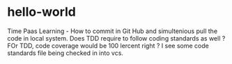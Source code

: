 # hello-world
Time Paas
Learning - How to commit in Git Hub
and simultenious pull the code in local system.
Does TDD require to follow coding standards as well ? FOr TDD, code coverage would be 100 lercent right ? 
I see some code standards file being checked in into vcs.
